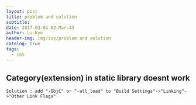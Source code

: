 ```yaml
---
layout: post
title: problem and solution
subtitle: 
date: 2017-03-04 02-Mar-43
author: Lu-Kye
header-img: img/ios/problem and solution
catelog: true
tags: 
  - ios
---
```

## Category(extension) in static library doesnt work
```
Solution : add "-ObjC" or "-all_load" to "Build Settings"->"Linking"->"Other Link Flags"
```

